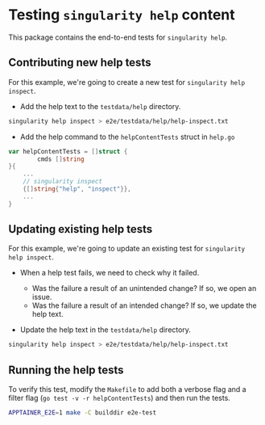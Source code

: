 # Testing `singularity help` content

This package contains the end-to-end tests for `singularity help`.

## Contributing new help tests

For this example, we're going to create a new test for
`singularity help inspect`.

- Add the help text to the `testdata/help` directory.

```sh
singularity help inspect > e2e/testdata/help/help-inspect.txt
```

- Add the help command to the `helpContentTests` struct in `help.go`

```go
var helpContentTests = []struct {
        cmds []string
}{
	...
	// singularity inspect
	{[]string{"help", "inspect"}},
	...
}	
```

## Updating existing help tests

For this example, we're going to update an existing test for
`singularity help inspect`.

- When a help test fails, we need to check why it failed.

  - Was the failure a result of an unintended change? If so, we open an issue.
  - Was the failure a result of an intended change? If so, we update the help
    text.

- Update the help text in the `testdata/help` directory.

```sh
singularity help inspect > e2e/testdata/help/help-inspect.txt
```

## Running the help tests

To verify this test, modify the `Makefile` to add both a verbose flag and a
filter flag (`go test -v -r helpContentTests`) and then run the tests.

```sh
APPTAINER_E2E=1 make -C builddir e2e-test
```
